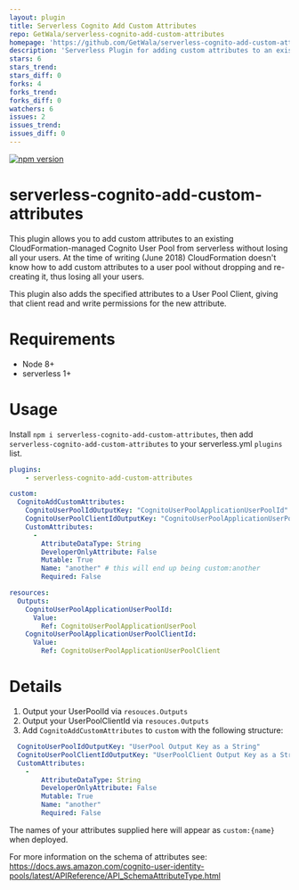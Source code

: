 ```yaml
---
layout: plugin
title: Serverless Cognito Add Custom Attributes
repo: GetWala/serverless-cognito-add-custom-attributes
homepage: 'https://github.com/GetWala/serverless-cognito-add-custom-attributes'
description: 'Serverless Plugin for adding custom attributes to an existing CloudFormation-managed CognitoUserPool and CognitoUserPoolClient without losing all your users'
stars: 6
stars_trend: 
stars_diff: 0
forks: 4
forks_trend: 
forks_diff: 0
watchers: 6
issues: 2
issues_trend: 
issues_diff: 0
---
```



[![npm version](https://badge.fury.io/js/serverless-cognito-add-custom-attributes.svg)](https://badge.fury.io/js/serverless-cognito-add-custom-attributes)

# serverless-cognito-add-custom-attributes

This plugin allows you to add custom attributes to an existing CloudFormation-managed Cognito User Pool from serverless without losing all your users. At the time of writing (June 2018) CloudFormation doesn't know how to add custom attributes to a user pool without dropping and re-creating it, thus losing all your users.

This plugin also adds the specified attributes to a User Pool Client, giving that client read and write permissions for the new attribute.

# Requirements
- Node 8+
- serverless 1+

# Usage

Install `npm i serverless-cognito-add-custom-attributes`, then add `serverless-cognito-add-custom-attributes` to your serverless.yml `plugins` list.

```yml
plugins:
    - serverless-cognito-add-custom-attributes

custom:
  CognitoAddCustomAttributes: 
    CognitoUserPoolIdOutputKey: "CognitoUserPoolApplicationUserPoolId" 
    CognitoUserPoolClientIdOutputKey: "CognitoUserPoolApplicationUserPoolClientId" 
    CustomAttributes: 
      - 
        AttributeDataType: String
        DeveloperOnlyAttribute: False
        Mutable: True
        Name: "another" # this will end up being custom:another 
        Required: False

resources:
  Outputs:
    CognitoUserPoolApplicationUserPoolId:
      Value:
        Ref: CognitoUserPoolApplicationUserPool
    CognitoUserPoolApplicationUserPoolClientId:
      Value:
        Ref: CognitoUserPoolApplicationUserPoolClient
```

# Details

1. Output your UserPoolId via `resouces.Outputs`
1. Output your UserPoolClientId via `resouces.Outputs`
2. Add `CognitoAddCustomAttributes` to `custom` with the following structure:
```yml
  CognitoUserPoolIdOutputKey: "UserPool Output Key as a String"
  CognitoUserPoolClientIdOutputKey: "UserPoolClient Output Key as a String"
  CustomAttributes:
    - 
        AttributeDataType: String
        DeveloperOnlyAttribute: False
        Mutable: True
        Name: "another"
        Required: False
```

The names of your attributes supplied here will appear as `custom:{name}` when deployed.

For more information on the schema of attributes see:
https://docs.aws.amazon.com/cognito-user-identity-pools/latest/APIReference/API_SchemaAttributeType.html
